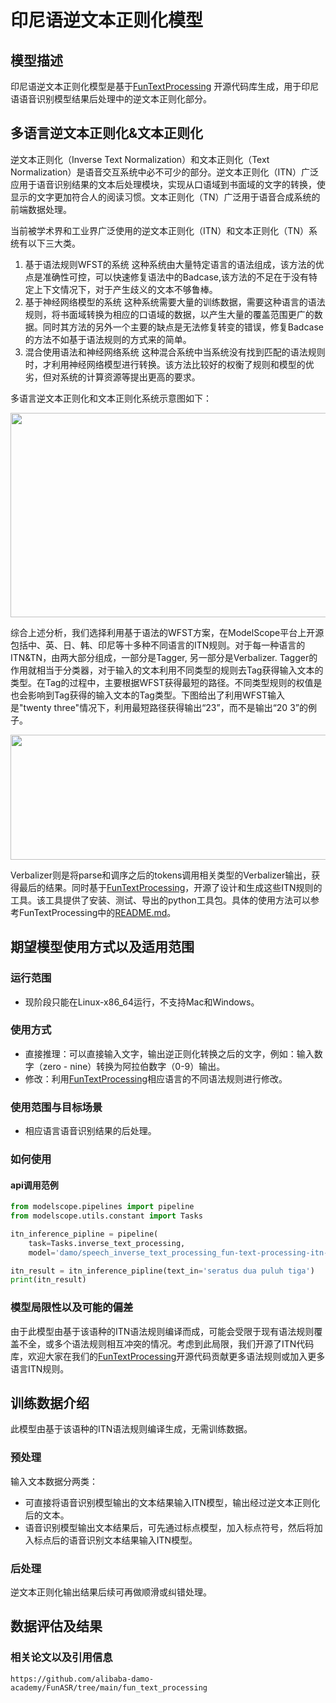 

# 印尼语逆文本正则化模型

## 模型描述

印尼语逆文本正则化模型是基于[FunTextProcessing](https://github.com/alibaba-damo-academy/FunASR/tree/main/fun_text_processing) 开源代码库生成，用于印尼语语音识别模型结果后处理中的逆文本正则化部分。


## 多语言逆文本正则化&文本正则化

逆文本正则化（Inverse Text Normalization）和文本正则化（Text Normalization）是语音交互系统中必不可少的部分。逆文本正则化（ITN）广泛应用于语音识别结果的文本后处理模块，实现从口语域到书面域的文字的转换，使显示的文字更加符合人的阅读习惯。文本正则化（TN）广泛用于语音合成系统的前端数据处理。

当前被学术界和工业界广泛使用的逆文本正则化（ITN）和文本正则化（TN）系统有以下三大类。
1. 基于语法规则WFST的系统 这种系统由大量特定语言的语法组成，该方法的优点是准确性可控，可以快速修复语法中的Badcase,该方法的不足在于没有特定上下文情况下，对于产生歧义的文本不够鲁棒。
2. 基于神经网络模型的系统 这种系统需要大量的训练数据，需要这种语言的语法规则，将书面域转换为相应的口语域的数据，以产生大量的覆盖范围更广的数据。同时其方法的另外一个主要的缺点是无法修复转变的错误，修复Badcase的方法不如基于语法规则的方式来的简单。
3. 混合使用语法和神经网络系统 这种混合系统中当系统没有找到匹配的语法规则时，才利用神经网络模型进行转换。该方法比较好的权衡了规则和模型的优劣，但对系统的计算资源等提出更高的要求。

多语言逆文本正则化和文本正则化系统示意图如下：

<div align=center>
<img src="fig/struct.png" width="821" height="327"/>
</div>

综合上述分析，我们选择利用基于语法的WFST方案，在ModelScope平台上开源包括中、英、日、韩、印尼等十多种不同语言的ITN规则。对于每一种语言的ITN&TN，由两大部分组成，一部分是Tagger, 另一部分是Verbalizer. Tagger的作用就相当于分类器，对于输入的文本利用不同类型的规则去Tag获得输入文本的类型。在Tag的过程中，主要根据WFST获得最短的路径。不同类型规则的权值是也会影响到Tag获得的输入文本的Tag类型。下图给出了利用WFST输入是"twenty three"情况下，利用最短路径获得输出“23”，而不是输出“20 3”的例子。

<div align=center>
<img src="fig/fst.png" width="1282" height="200"/>
</div>

Verbalizer则是将parse和调序之后的tokens调用相关类型的Verbalizer输出，获得最后的结果。同时基于[FunTextProcessing](https://github.com/alibaba-damo-academy/FunASR/tree/main/fun_text_processing)，开源了设计和生成这些ITN规则的工具。该工具提供了安装、测试、导出的python工具包。具体的使用方法可以参考FunTextProcessing中的[README.md](https://github.com/alibaba-damo-academy/FunASR/blob/main/fun_text_processing/README.md)。

## 期望模型使用方式以及适用范围

### 运行范围
- 现阶段只能在Linux-x86_64运行，不支持Mac和Windows。

### 使用方式
- 直接推理：可以直接输入文字，输出逆正则化转换之后的文字，例如：输入数字（zero - nine）转换为阿拉伯数字（0-9）输出。
- 修改：利用[FunTextProcessing](https://github.com/alibaba-damo-academy/FunASR/tree/main/fun_text_processing)相应语言的不同语法规则进行修改。

### 使用范围与目标场景
- 相应语言语音识别结果的后处理。

### 如何使用
#### api调用范例
```python
from modelscope.pipelines import pipeline
from modelscope.utils.constant import Tasks

itn_inference_pipline = pipeline(
    task=Tasks.inverse_text_processing,
    model='damo/speech_inverse_text_processing_fun-text-processing-itn-id')

itn_result = itn_inference_pipline(text_in='seratus dua puluh tiga')
print(itn_result)
```

### 模型局限性以及可能的偏差
由于此模型由基于该语种的ITN语法规则编译而成，可能会受限于现有语法规则覆盖不全，或多个语法规则相互冲突的情况。考虑到此局限，我们开源了ITN代码库，欢迎大家在我们的[FunTextProcessing](https://github.com/alibaba-damo-academy/FunASR/tree/main/fun_text_processing)开源代码贡献更多语法规则或加入更多语言ITN规则。

## 训练数据介绍

此模型由基于该语种的ITN语法规则编译生成，无需训练数据。

### 预处理
输入文本数据分两类：
- 可直接将语音识别模型输出的文本结果输入ITN模型，输出经过逆文本正则化后的文本。
- 语音识别模型输出文本结果后，可先通过标点模型，加入标点符号，然后将加入标点后的语音识别文本结果输入ITN模型。

### 后处理
逆文本正则化输出结果后续可再做顺滑或纠错处理。

## 数据评估及结果

### 相关论文以及引用信息

```github
https://github.com/alibaba-damo-academy/FunASR/tree/main/fun_text_processing
```
